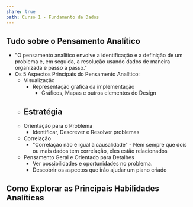 ```yaml
---
share: true
path: Curso 1 - Fundamento de Dados
---
```

## Tudo sobre o Pensamento Analítico
- "O pensamento analítico envolve a identificação e a definição de um problema e, em seguida, a resolução usando dados de maneira organizada e passo a passo."
- Os 5 Aspectos Principais do Pensamento Analítico:
	- Visualização
		- Representação gráfica da implementação
			- Gráficos, Mapas e outros elementos do Design
	- Estratégia
		- 
	- Orientação para o Problema
		- Identificar, Descrever e Resolver problemas
	- Correlação
		- "Correlação não é igual à causalidade" - Nem sempre que dois ou mais dados tem correlação, eles estão relacionados
	- Pensamento Geral e Orientado para Detalhes
		- Ver possibilidades e oportunidades no problema. 
		- Descobrir os aspectos que irão ajudar um plano criado

## Como Explorar as Principais Habilidades Analíticas
